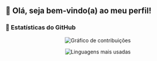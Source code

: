 ## 👋 Olá, seja bem-vindo(a) ao meu perfil!

### 🚀 Estatísticas do GitHub

<div align="center">

![Gráfico de contribuições](https://github-readme-streak-stats.herokuapp.com/?user=juancoutinhoflooxmongagua&theme=radical)

![Linguagens mais usadas](https://github-readme-stats.vercel.app/api/top-langs/?username=juancoutinhoflooxmongagua&langs_count=10&layout=compact&title_color=FFA500&text_color=FFFFFF&bg_color=0D1117&hide_title=true)

</div>
